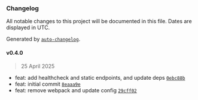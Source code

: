 ### Changelog

All notable changes to this project will be documented in this file. Dates are displayed in UTC.

Generated by [`auto-changelog`](https://github.com/CookPete/auto-changelog).

#### v0.4.0

> 25 April 2025

- feat: add healthcheck and static endpoints, and update deps [`0ebc88b`](https://github.com/datr-tech/api-proc/commit/0ebc88b6d68b7c257c6746244d5f910ff90f76d9)
- feat: initial commit [`8eaaa9e`](https://github.com/datr-tech/api-proc/commit/8eaaa9e33cdd9dbdce0b5d3424aa2b2ffd05acf9)
- feat: remove webpack and update config [`29cff02`](https://github.com/datr-tech/api-proc/commit/29cff0238305bde1a531715ea9ba042f98ab4867)

